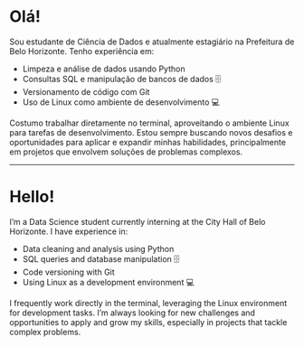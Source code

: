 # Olá!

Sou estudante de Ciência de Dados e atualmente estagiário na Prefeitura de Belo Horizonte. Tenho experiência em:

-   Limpeza e análise de dados usando Python
-   Consultas SQL e manipulação de bancos de dados 🗄️
-   Versionamento de código com Git
-   Uso de Linux como ambiente de desenvolvimento 💻

Costumo trabalhar diretamente no terminal, aproveitando o ambiente Linux para tarefas de desenvolvimento. Estou sempre buscando novos desafios e oportunidades para aplicar e expandir minhas habilidades, principalmente em projetos que envolvem soluções de problemas complexos.

----------

# Hello!

I’m a Data Science student currently interning at the City Hall of Belo Horizonte. I have experience in:

-   Data cleaning and analysis using Python
-   SQL queries and database manipulation 🗄️
-   Code versioning with Git
-   Using Linux as a development environment 💻

I frequently work directly in the terminal, leveraging the Linux environment for development tasks. I’m always looking for new challenges and opportunities to apply and grow my skills, especially in projects that tackle complex problems.
